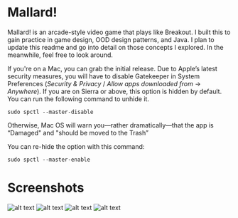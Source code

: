 # Mallard!
Mallard! is an arcade-style video game that plays like Breakout. I built this to gain practice in game design, OOD design patterns, and Java. I plan to update this readme and go into detail on those concepts I explored. In the meanwhile, feel free to look around. 

If you're on a Mac, you can grab the initial release. Due to Apple’s latest security measures, you will have to disable Gatekeeper in System Preferences (*Security & Privacy* / *Allow apps downloaded from* -> *Anywhere*). If you are on Sierra or above, this option is hidden by default. You can run the following command to unhide it. 
```
sudo spctl --master-disable
```
Otherwise, Mac OS will warn you—rather dramatically—that the app is “Damaged" and "should be moved to the Trash”

You can re-hide the option with this command:
```
sudo spctl --master-enable
```

# Screenshots
![alt text](https://imgur.com/JXUNgtX.png)
![alt text](https://imgur.com/5fguELA.png)
![alt text](https://imgur.com/4oIWinL.png)
![alt text](https://imgur.com/IEvFiai.png)
